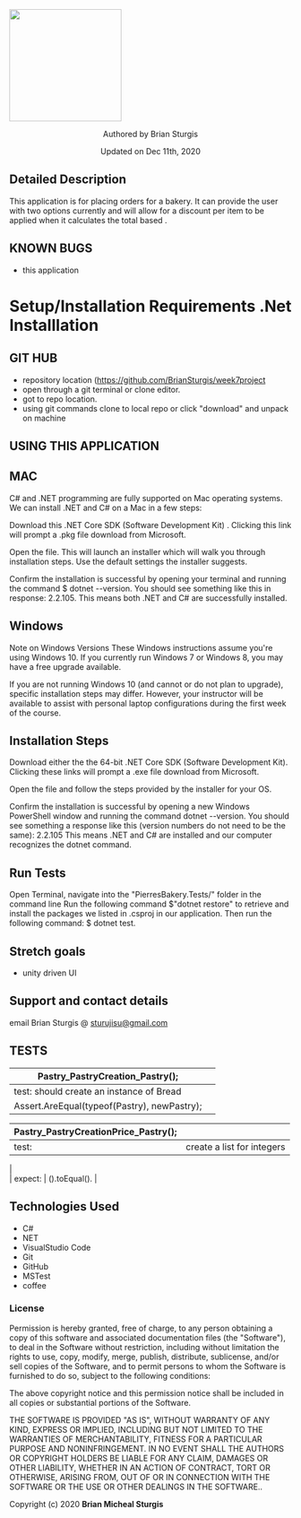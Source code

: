 

<div align="left">
<img src="https://github.com/BrianSturgis.png" width="200px" height="auto" >
</div>
<p align="center"> Authored by Brian Sturgis</p>
<p align="center">Updated on Dec 11th, 2020</p>


## Detailed Description
This application is for placing orders for a bakery. It can provide the user with two options currently and will allow for a discount per item to be applied when it calculates the total based .

## KNOWN BUGS
- this application 

# Setup/Installation Requirements .Net Installlation

## GIT HUB
- repository location (https://github.com/BrianSturgis/week7project
- open through a git terminal or clone editor.
- got to repo location.
- using git commands clone to local repo or click "download" and unpack on machine




## USING THIS APPLICATION
## MAC
C# and .NET programming are fully supported on Mac operating systems. We can install .NET and C# on a Mac in a few steps:

Download this .NET Core SDK (Software Development Kit) . Clicking this link will prompt a .pkg file download from Microsoft.

Open the file. This will launch an installer which will walk you through installation steps. Use the default settings the installer suggests.

Confirm the installation is successful by opening your terminal and running the command $ dotnet --version. You should see something like this in response: 2.2.105. This means both .NET and C# are successfully installed.

## Windows
Note on Windows Versions These Windows instructions assume you're using Windows 10. If you currently run Windows 7 or Windows 8, you may have a free upgrade available.

If you are not running Windows 10 (and cannot or do not plan to upgrade), specific installation steps may differ. However, your instructor will be available to assist with personal laptop configurations during the first week of the course.

## Installation Steps
Download either the the 64-bit .NET Core SDK (Software Development Kit). Clicking these links will prompt a .exe file download from Microsoft.

Open the file and follow the steps provided by the installer for your OS.

Confirm the installation is successful by opening a new Windows PowerShell window and running the command dotnet --version. You should see something a response like this (version numbers do not need to be the same): 2.2.105
This means .NET and C# are installed and our computer recognizes the dotnet command.


## Run Tests
Open Terminal, navigate into the "PierresBakery.Tests/" folder in the command line
Run the following command $"dotnet restore" to retrieve and install the packages we listed in .csproj in our application.
Then run the following command: $ dotnet test.

## Stretch goals
- unity driven UI



## Support and contact details
email Brian Sturgis @ <sturujisu@gmail.com>


## TESTS



| Pastry_PastryCreation_Pastry(); |  |
| ------| -----------|
| test:  should create an instance of Bread
| Assert.AreEqual(typeof(Pastry), newPastry);


Pastry_PastryCreationPrice_Pastry(); |  |
| ------| -----------|
| test: |  create a list for integers                       |
|  
| expect:  | ().toEqual(). |





## Technologies Used

* C#
* NET
* VisualStudio Code
* Git
* GitHub
* MSTest
* coffee
  

### License

Permission is hereby granted, free of charge, to any person obtaining a copy of this software and associated documentation files (the "Software"), to deal in the Software without restriction, including without limitation the rights to use, copy, modify, merge, publish, distribute, sublicense, and/or sell copies of the Software, and to permit persons to whom the Software is furnished to do so, subject to the following conditions:

The above copyright notice and this permission notice shall be included in all copies or substantial portions of the Software.

THE SOFTWARE IS PROVIDED "AS IS", WITHOUT WARRANTY OF ANY KIND, EXPRESS OR IMPLIED, INCLUDING BUT NOT LIMITED TO THE WARRANTIES OF MERCHANTABILITY, FITNESS FOR A PARTICULAR PURPOSE AND NONINFRINGEMENT. IN NO EVENT SHALL THE AUTHORS OR COPYRIGHT HOLDERS BE LIABLE FOR ANY CLAIM, DAMAGES OR OTHER LIABILITY, WHETHER IN AN ACTION OF CONTRACT, TORT OR OTHERWISE, ARISING FROM, OUT OF OR IN CONNECTION WITH THE SOFTWARE OR THE USE OR OTHER DEALINGS IN THE SOFTWARE..



Copyright (c) 2020 **Brian Micheal Sturgis**
